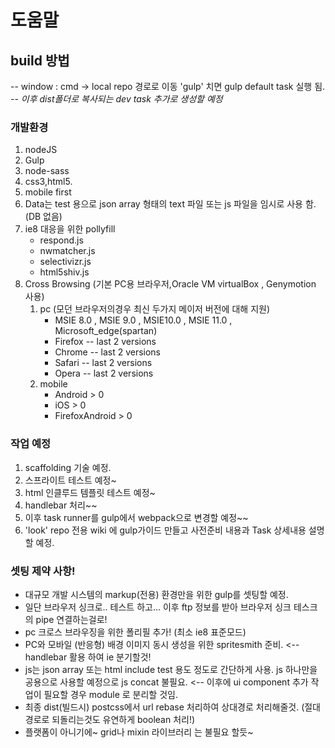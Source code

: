 # 도움말

## build 방법
-- window : cmd -> local repo 경로로 이동 'gulp'  치면 gulp default task 실행 됨.
_-- 이후 dist폴더로 복사되는 dev task 추가로 생성할 예정_


### 개발환경
1. nodeJS
2. Gulp
3. node-sass
4. css3,html5.
5. mobile first
6. Data는 test 용으로 json array 형태의 text 파일 또는 js 파일을 임시로 사용 함. (DB 없음)
7. ie8 대응을 위한 pollyfill
    - respond.js
    - nwmatcher.js
    - selectivizr.js
    - html5shiv.js
8. Cross Browsing (기본 PC용 브라우저,Oracle VM virtualBox , Genymotion 사용)
    1. pc (모던 브라우저의경우 최신 두가지 메이저 버전에 대해 지원)
        - MSIE 8.0 , MSIE 9.0 , MSIE10.0 , MSIE 11.0 , Microsoft_edge(spartan)
        - Firefox  -- last 2 versions
        - Chrome  -- last 2 versions
        - Safari -- last 2 versions
        - Opera -- last 2 versions
    2. mobile
        - Android  > 0
        - iOS > 0
        - FirefoxAndroid > 0


### 작업 예정
1. scaffolding 기술 예정.
2. 스프라이트 테스트 예정~
3. html 인클루드 템플릿 테스트 예정~
4. handlebar 처리~~
5. 이후  task runner를 gulp에서 webpack으로 변경할 예정~~
6. 'look' repo 전용 wiki 에 gulp가이드 만들고 사전준비 내용과 Task 상세내용 설명할 예정.



### **셋팅 제약 사항!**
- 대규모 개발 시스템의 markup(전용) 환경만을 위한 gulp를 셋팅할 예정.
- 일단 브라우저 싱크로.. 테스트 하고... 이후 ftp 정보를 받아 브라우저 싱크 테스크의 pipe 연결하는걸로!
- pc 크로스 브라우징을 위한 폴리필 추가! (최소 ie8 표준모드)
- PC와 모바일 (반응형) 배경 이미지 동시 생성을 위한 spritesmith 준비. <-- handlebar 활용 하여 ie 분기할것!
- js는 json array 또는 html include test 용도 정도로 간단하게 사용. js 하나만을 공용으로 사용할 예정으로 js concat 불필요. <-- 이후에 ui component 추가 작업이 필요할 경우 module 로 분리할 것임.
- 최종 dist(빌드시) postcss에서 url rebase 처리하여 상대경로 처리해줄것. (절대 경로로 되돌리는것도 유연하게 boolean 처리!)
- 플랫폼이 아니기에~ grid나 mixin 라이브러리 는 불필요 할듯~
